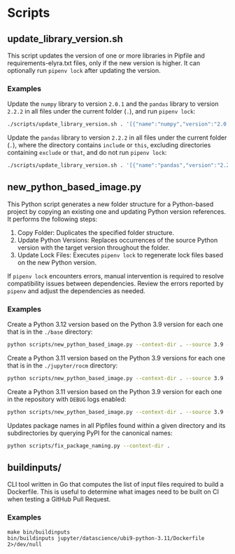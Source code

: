 # Scripts

## update_library_version.sh

This script updates the version of one or more libraries in Pipfile and requirements-elyra.txt files, only if the new version is higher. It can optionally run `pipenv lock` after updating the version.

### Examples

Update the `numpy` library to version `2.0.1` and the `pandas` library to version `2.2.2` in all files under the current folder (`.`), and run `pipenv lock`:

```sh
./scripts/update_library_version.sh . '[{"name":"numpy","version":"2.0.1"},{"name":"pandas","version":"2.2.2"}]' '' '' true
```

Update the `pandas` library to version `2.2.2` in all files under the current folder (`.`), where the directory contains `include` or `this`, excluding directories containing `exclude` or `that`, and do not run `pipenv lock`:

```sh
./scripts/update_library_version.sh . '[{"name":"pandas","version":"2.2.2"}]' 'include|this' 'exclude|that' false
```

## new_python_based_image.py

This Python script generates a new folder structure for a Python-based project by copying an existing one and updating Python version references. It performs the following steps:

1. Copy Folder: Duplicates the specified folder structure.
1. Update Python Versions: Replaces occurrences of the source Python version with the target version throughout the folder.
1. Update Lock Files: Executes `pipenv lock` to regenerate lock files based on the new Python version.

If `pipenv lock` encounters errors, manual intervention is required to resolve compatibility issues between dependencies. Review the errors reported by `pipenv` and adjust the dependencies as needed.

### Examples

Create a Python 3.12 version based on the Python 3.9 version for each one that is in the `./base` directory:

```sh
python scripts/new_python_based_image.py --context-dir . --source 3.9 --target 3.12 --match ./base
```

Create a Python 3.11 version based on the Python 3.9 versions for each one that is in the `./jupyter/rocm` directory:

```sh
python scripts/new_python_based_image.py --context-dir . --source 3.9 --target 3.11 --match ./jupyter/rocm
```

Create a Python 3.11 version based on the Python 3.9 version for each one in the repository with `DEBUG` logs enabled:

```sh
python scripts/new_python_based_image.py --context-dir . --source 3.9 --target 3.11 --match ./ --log-level DEBUG
```

Updates package names in all Pipfiles found within a given directory and its subdirectories by querying PyPI for the canonical names:

```sh
python scripts/fix_package_naming.py --context-dir .
```

## buildinputs/

CLI tool written in Go that computes the list of input files required to build a Dockerfile.
This is useful to determine what images need to be built on CI when testing a GitHub Pull Request.

### Examples

```shell
make bin/buildinputs
bin/buildinputs jupyter/datascience/ubi9-python-3.11/Dockerfile 2>/dev/null
```